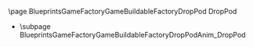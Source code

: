 \page BlueprintsGameFactoryGameBuildableFactoryDropPod DropPod
- \subpage BlueprintsGameFactoryGameBuildableFactoryDropPodAnim_DropPod
